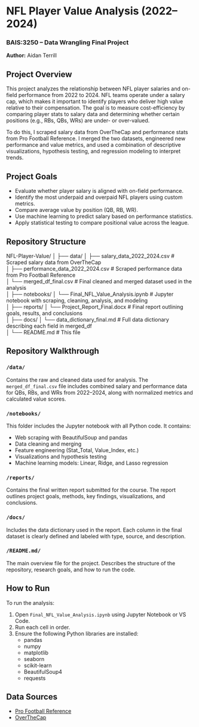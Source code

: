 # NFL Player Value Analysis (2022–2024)
### BAIS:3250 – Data Wrangling Final Project  
**Author:** Aidan Terrill

## Project Overview

This project analyzes the relationship between NFL player salaries and on-field performance from 2022 to 2024. NFL teams operate under a salary cap, which makes it important to identify players who deliver high value relative to their compensation. The goal is to measure cost-efficiency by comparing player stats to salary data and determining whether certain positions (e.g., RBs, QBs, WRs) are under- or over-valued.

To do this, I scraped salary data from OverTheCap and performance stats from Pro Football Reference. I merged the two datasets, engineered new performance and value metrics, and used a combination of descriptive visualizations, hypothesis testing, and regression modeling to interpret trends.

## Project Goals

- Evaluate whether player salary is aligned with on-field performance.
- Identify the most underpaid and overpaid NFL players using custom metrics.
- Compare average value by position (QB, RB, WR).
- Use machine learning to predict salary based on performance statistics.
- Apply statistical testing to compare positional value across the league.

## Repository Structure

NFL-Player-Value/
│
├── data/
│   ├── salary_data_2022_2024.csv             # Scraped salary data from OverTheCap  
│   ├── performance_data_2022_2024.csv        # Scraped performance data from Pro Football Reference  
│   └── merged_df_final.csv                   # Final cleaned and merged dataset used in the analysis  
│
├── notebooks/
│   └── Final_NFL_Value_Analysis.ipynb        # Jupyter notebook with scraping, cleaning, analysis, and modeling  
│
├── reports/
│   └── Project_Report_Final.docx             # Final report outlining goals, results, and conclusions  
│
├── docs/
│   └── data_dictionary_final.md              # Full data dictionary describing each field in merged_df  
│
└── README.md                                 # This file

## Repository Walkthrough

### `/data/`
Contains the raw and cleaned data used for analysis. The `merged_df_final.csv` file includes combined salary and performance data for QBs, RBs, and WRs from 2022–2024, along with normalized metrics and calculated value scores.

### `/notebooks/`
This folder includes the Jupyter notebook with all Python code. It contains:
- Web scraping with BeautifulSoup and pandas
- Data cleaning and merging
- Feature engineering (Stat_Total, Value_Index, etc.)
- Visualizations and hypothesis testing
- Machine learning models: Linear, Ridge, and Lasso regression

### `/reports/`
Contains the final written report submitted for the course. The report outlines project goals, methods, key findings, visualizations, and conclusions.

### `/docs/`
Includes the data dictionary used in the report. Each column in the final dataset is clearly defined and labeled with type, source, and description.

### `/README.md/`
The main overview file for the project. Describes the structure of the repository, research goals, and how to run the code.

## How to Run

To run the analysis:
1. Open `Final_NFL_Value_Analysis.ipynb` using Jupyter Notebook or VS Code.
2. Run each cell in order.
3. Ensure the following Python libraries are installed:
   - pandas
   - numpy
   - matplotlib
   - seaborn
   - scikit-learn
   - BeautifulSoup4
   - requests

## Data Sources

- [Pro Football Reference](https://www.pro-football-reference.com/)
- [OverTheCap](https://overthecap.com/)
